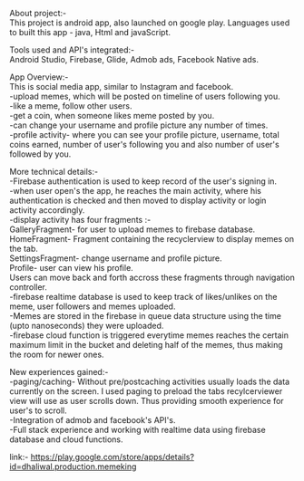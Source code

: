 About project:-<br /> 
  This project is android app, also launched on google play. Languages used to built this app - java, Html and javaScript.<br /> 
  
Tools used and API's integrated:-<br /> 
  Android Studio, Firebase, Glide, Admob ads, Facebook Native ads.<br /> 
  
App Overview:-<br /> 
This is social media app, similar to Instagram and facebook.<br /> 
  -upload memes, which will be posted on timeline of users following you.<br /> 
  -like a meme, follow other users.<br /> 
  -get a coin, when someone likes meme posted by you.<br /> 
  -can change your username and profile picture any number of times.<br /> 
  -profile activity- where you can see your profile picture, username, total coins earned, number of user's following you and also number of user's followed by you.<br /> 
  
 More technical details:-<br /> 
  -Firebase authentication is used to keep record of the user's signing in.<br /> 
  -when user open's the app, he reaches the main activity, where his authentication is checked and then moved to display activity or login activity accordingly.<br /> 
  -display activity has four fragments :-<br /> 
      GalleryFragment- for user to upload memes to firebase database.<br /> 
      HomeFragment- Fragment containing the recyclerview to display memes on the tab.<br /> 
      SettingsFragment- change username and profile picture.<br /> 
      Profile- user can view his profile.<br /> 
  Users can move back and forth accross these fragments through navigation controller.<br /> 
  -firebase realtime database is used to keep track of likes/unlikes on the meme, user followers and memes uploaded.<br /> 
  -Memes are stored in the firebase in queue data structure using the time (upto nanoseconds) they were uploaded. <br /> 
  -firebase cloud function is triggered everytime memes reaches the certain maximum limit in the bucket and deleting half of the memes, thus making the room for 
   newer ones.<br /> 
   
New experiences gained:-<br /> 
  -paging/caching- Without pre/postcaching activities usually loads the data currently on the screen. I used paging to preload the tabs recylcerviewer view will  use as user scrolls down. Thus providing smooth experience for user's to scroll.<br /> 
  -Integration of admob and facebook's API's.<br /> 
  -Full stack experience and working with realtime data using firebase database and cloud functions.<br /> 
  
 link:-  https://play.google.com/store/apps/details?id=dhaliwal.production.memeking
